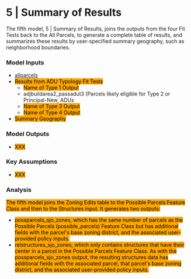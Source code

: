 # 5 | Summary of Results

The fifth model, 5 | Summary of Results, joins the outputs from the four Fit Tests back to the All Parcels, to generate a complete table of results, and summarizes these results by user-specified summary geography, such as neighborhood boundaries.

### Model Inputs

* [allparcels](../analysis-preparation/spatial-inputs/1-3.-all-parcels.md)
* <mark style="background-color:orange;">Results from ADU Typology Fit Tests</mark>
  * <mark style="background-color:orange;">Name of Type 1 Output</mark>
  * adjbuildarea2\_passadut3 (Parcels likely eligible for Type 2 or Principal-New, ADUs&#x20;
  * <mark style="background-color:orange;">Name of Type 3 Output</mark>
  * <mark style="background-color:orange;">Name of Type 4 Output</mark>
* <mark style="background-color:orange;">Summary Geography</mark>

### Model Outputs

* <mark style="background-color:orange;">XXX</mark>

### Key Assumptions

* <mark style="background-color:orange;">XXX</mark>

### Analysis

<mark style="background-color:orange;">The fifth model joins the Zoning Edits table to the Possible Parcels Feature Class and then to the Structures input. It generates two outputs:</mark>&#x20;

* <mark style="background-color:orange;">possparcels\_sjo\_zones, which has the same number of parcels as the Possible Parcels (possible\_parcels) Feature Class but has additional fields with the parcel's base zoning district, and the associated user-provided policy inputs.</mark>
* <mark style="background-color:orange;">relstructures\_sjo\_zones, which only contains structures that have their center in a parcel in the Possible Parcels Feature Class. As with the possparcels\_sjo\_zones output, the resulting structures data has additional fields with the associated parcel, that parcel's base zoning district, and the associated user-provided policy inputs.</mark>
